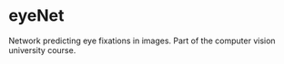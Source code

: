 # eyeNet

Network predicting eye fixations in images. Part of the computer vision university course.
